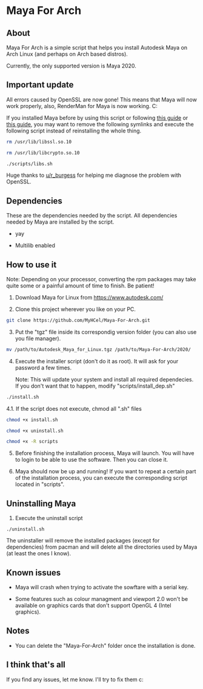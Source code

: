 # Maya For Arch

## About

Maya For Arch is a simple script that helps you install Autodesk Maya on Arch Linux (and perhaps on Arch based distros).

Currently, the only supported version is Maya 2020.

## Important update

All errors caused by OpenSSL are now gone! This means that Maya will now work properly, also, RenderMan for Maya is now working.  C:

If you installed Maya before by using this script or following [this guide](https://www.reddit.com/r/ManjaroLinux/comments/k3jz5a/how_to_install_maya_2020_renderman_23_on_manjaro/) or [this guide](https://medium.com/@llama_9851/installing-maya2020-on-arch-linux-e257ffadd52c), you may want to remove the following symlinks and execute the following script instead of reinstalling the whole thing.

```bash
rm /usr/lib/libssl.so.10
```
```bash
rm /usr/lib/libcrypto.so.10
```
```bash
./scripts/libs.sh
```

Huge thanks to [u/r_burgess](https://www.reddit.com/user/j_burgess/) for helping me diagnose the problem with
OpenSSL.

## Dependencies

These are the dependencies needed by the script. All dependencies needed by Maya are installed by the script.

* yay

* Multilib enabled

## How to use it

Note: Depending on your processor, converting the rpm packages may take quite some or a painful amount of time to finish. Be patient!

1. Download Maya for Linux from https://www.autodesk.com/

2. Clone this project wherever you like on your PC.

```bash
git clone https://github.com/MyHCel/Maya-For-Arch.git
```

3. Put the "tgz" file inside its correspondig version folder (you can also use you file manager).

```bash
mv /path/to/Autodesk_Maya_for_Linux.tgz /path/to/Maya-For-Arch/2020/
```

4. Execute the installer script (don't do it as root). It will ask for your password a few times.

   Note: This will update your system and install all required dependecies. If you don't want that
   to happen, modify "scripts/install_dep.sh"

```bash
./install.sh
```

4.1. If the script does not execute, chmod all ".sh" files

```bash
chmod +x install.sh
```
```bash
chmod +x uninstall.sh
```
```bash
chmod +x -R scripts
```

5. Before finishing the installation process, Maya will launch. You will have to login to be able
   to use the software. Then you can close it.

6. Maya should now be up and running! If you want to repeat a certain part of the installation
   process, you can execute the corresponding script located in "scripts".

## Uninstalling Maya

1. Execute the uninstall script

```
./uninstall.sh
```

The uninstaller will remove the installed packages (except for dependencies) from pacman and will delete all the directories used by Maya (at least the ones I know).

## Known issues

* Maya will crash when trying to activate the sowftare with a serial key.

* Some features such as colour managment and viewport 2.0 won't be available on graphics cards that
   don't support OpenGL 4 (Intel graphics).

## Notes

* You can delete the "Maya-For-Arch" folder once the installation is done.

## I think that's all

If you find any issues, let me know. I'll try to fix them  c:
